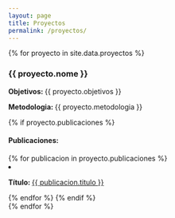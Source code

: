 ```yaml
---
layout: page
title: Proyectos
permalink: /proyectos/
---
```


<div class="">
  {% for proyecto in site.data.proyectos %}
  <div class="">
    <h3>{{ proyecto.nome }}</h3>
    <p><strong>Objetivos: </strong> {{ proyecto.objetivos }}</p>
    <p><strong>Metodologia: </strong> {{ proyecto.metodologia }}</p>
    {% if proyecto.publicaciones %}
        <h4>Publicaciones:</h4>
        {% for publicacion in proyecto.publicaciones %}
            <li> <p><strong>Título: </strong> <a href="{{ site.baseurl }}/assets/publicaciones/{{publicacion.documento}}" target="_blank"> {{ publicacion.titulo }} </a></p> </li>
        {% endfor %}
    {% endif %}
  </div>
  {% endfor %}
</div>
